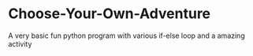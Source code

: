 # Choose-Your-Own-Adventure

A very basic fun python program with various if-else loop and a amazing activity 
